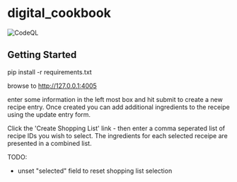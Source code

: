 # digital_cookbook

![CodeQL](https://github.com/pmeyerson/digital_cookbook/workflows/CodeQL/badge.svg)


## Getting Started

pip install -r requirements.txt

browse to http://127.0.0.1:4005

enter some information in the left most box and hit submit to create a new recipe entry.
Once created you can add additional ingredients to the receipe using the update entry form.

Click the 'Create Shopping List' link - then enter a comma seperated list of recipe IDs you wish to select.
The ingredients for each selected receipe are presented in a combined list.


TODO:
 * unset "selected" field to reset shopping list selection
